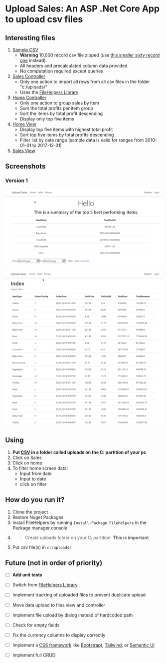 


# Upload Sales: An ASP .Net Core App to upload csv files
## Interesting files
1. [Sample CSV](http://eforexcel.com/wp/wp-content/uploads/2017/07/100000-Sales-Records.zip)
	- __Warning__ 10,000 record csv file zipped (use [this smaller sixty record one](https://github.com/jmakumbi/UploadSalesCSV/blob/master/SampleCSV/100000%20Sales%20Records.csv) instead).
	- All headers and precalculated column data provided
	- No computation required except queries
2. [Sales Controller](https://github.com/jmakumbi/UploadSalesCSV/blob/master/Controllers/SalesController.cs)
	- Only one action to import all rows from all csv files in the folder "c:/uploads/"
	- Uses the [FileHelpers Library](https://www.filehelpers.net/)
3. [Home Controller](https://github.com/jmakumbi/UploadSalesCSV/blob/master/Controllers/HomeController.cs)
	- Only one action to group sales by item
	- Sum the total profits per item group
	- Sort the items by total profit descending
	- Display only top five items
4. [Home View](https://github.com/jmakumbi/UploadSalesCSV/blob/master/Views/Home/Index.cshtml)
	- Display top five items with highest total profit
	- Sort top five items by total profits descending
	- Filter list by date range (sample data is valid for ranges from 2010-01-01 to 2017-12-31)
5. [Sales View](https://github.com/jmakumbi/UploadSalesCSV/blob/master/Views/Sales/Index.cshtml)
## Screenshots
### Version 1
![Home View](https://github.com/jmakumbi/UploadSalesCSV/blob/master/Screenshots/Version%201/2020-09-24_17-52-26.png)


![Sales View](https://github.com/jmakumbi/UploadSalesCSV/blob/master/Screenshots/Version%201/2020-09-24_17-53-02.png)
## Using
1. **Put [CSV](https://github.com/jmakumbi/UploadSalesCSV/blob/master/SampleCSV/100000%20Sales%20Records.csv) in a folder called uploads on the C: partition of your pc**
2. Click on Sales
3. Click on home
4. To filter home screen data;
	- Input from date
	- Input to date
	- click on filter
## How do you run it?
1. Clone the project
2. Restore Nuget Packages
3. Install FileHelpers by running `Install-Package FileHelpers` in the Package manager console
4. >Create uploads folder on your C: partition. **This is important**
5. Put csv file(s) in `c:/uploads/`
## Future (not in order of priority)
- [ ] **Add unit tests**
- [ ] Switch from [FileHelpers Library](https://www.filehelpers.net/)
- [ ] Implement tracking of uploaded files to prevent duplicate upload
- [ ] Move data upload to files view and controller
- [ ] Implement file upload by dialog instead of hardcoded path
- [ ] Check for empty fields
- [ ] Fix the currency columns to display correctly
- [ ] Implement a [CSS framework](https://www.wikiwand.com/en/CSS_framework) like [Bootstrap)](https://getbootstrap.com/), [Tailwind](https://tailwindcss.com/), or [Semantic UI](https://semantic-ui.com/)
- [ ] Implement full CRUD




<!--stackedit_data:
eyJwcm9wZXJ0aWVzIjoidGl0bGU6IFVwbG9hZCBTYWxlc1xuYX
V0aG9yOiBKYW1lcyBTLiBLLiBNYWt1bWJpXG50YWdzOiAnQVNQ
IC5OZXQgQ29yZSwgTVZDLCBGaWxlSGVscGVyJ1xuZGF0ZTogJz
IwMjAtMDktMjQnXG5leHRlbnNpb25zOlxuICBwcmVzZXQ6IGdm
bVxuZmVhdHVyZWRJbWFnZTogJ2h0dHBzOi8vZHJpdmUuZ29vZ2
xlLmNvbS9vcGVuP2lkPTF5dlBVWjZRcVRmSFY0SXZVSVh0Rzhx
VGN5TG9kQkdXOSdcbiIsImhpc3RvcnkiOlsxMTU1Nzc0NjEwLD
ExNjQ5NTUxNzRdfQ==
-->